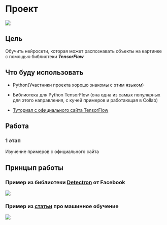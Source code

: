 # Проект
![](https://external-content.duckduckgo.com/iu/?u=https%3A%2F%2Fyabikupil.ru%2Ffiles%2Farticle%2F1588951284_2032_mini4.jpg&f=1&nofb=1)
## Цель
Обучить нейросети, которая может распознавать объекты на картинке с помощью библиотеки ***TensorFlow***

## Что буду использовать

- Python(Участники проекта хорошо знакомы с этим языком)

- Библиотека для Python TensorFlow (она одна из самых популярных для этого направления, с кучей примеров и работающая в Collab)

- [Туториал с официального сайта TensorFlow](https://www.tensorflow.org/tutorials?hl=ru)

## Работа
### 1 этап
Изучение примеров с официального сайта

## Принцып работы
### Пример из библиотеки [Detectron](https://github.com/facebookresearch/Detectron) от Facebook
![](https://i.vas3k.ru/7rz.jpg)
### Пример из [статьи](https://vas3k.ru/blog/machine_learning/) про машинное обучение
![](https://i.vas3k.ru/7sc.jpg)